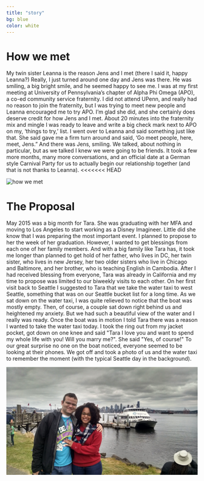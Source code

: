 ```yaml
---
title: "story"
bg: blue
color: white
---
```


# How we met
My twin sister Leanna is the reason Jens and I met (there I said it, happy Leanna?) Really, I just turned around one day and Jens was there. He was smiling, a big bright smile, and he seemed happy to see me. I was at my first meeting at University of Pennsylvania’s chapter of Alpha Phi Omega (APO), a co-ed community service fraternity. I did not attend UPenn, and really had no reason to join the fraternity, but I was trying to meet new people and Leanna encouraged me to try APO. I’m glad she did, and she certainly does deserve credit for how Jens and I met. About 20 minutes into the fraternity mix and mingle I was ready to leave and write a big check mark next to APO on my, ‘things to try,’ list. I went over to Leanna and said something just like that. She said gave me a firm turn around and said, ‘Go meet people, here, meet, Jens.” And there was Jens, smiling. We talked, about nothing in particular, but as we talked I knew we were going to be friends. It took a few more months, many more conversations, and an official date at a German style Carnival Party for us to actually begin our relationship together (and that is not thanks to Leanna).
<<<<<<< HEAD
<div class="middle">
<img src="img/us/kkiss.jpg" alt="how we met" title="how we met"/>
</div>

# The Proposal
May 2015 was a big month for Tara. She was graduating with her MFA and moving to Los Angeles to start working as a Disney Imagineer. Little did she know that I was preparing the most important event. I planned to propose to her the week of her graduation. However, I wanted to get blessings from each one of her family members. And with a big family like Tara has, it took me longer than planned to get hold of her father, who lives in DC, her twin sister, who lives in new Jersey, her two older sisters who live in Chicago and Baltimore, and her brother, who is teaching English in Cambodia. After I had received blessing from everyone, Tara was already in California and my time to propose was limited to our biweekly visits to each other. On her first visit back to Seattle I suggested to Tara that we take the water taxi to west Seattle, something that was on our Seattle bucket list for a long time. As we sat down on the water taxi, I was quite relieved to notice that the boat was mostly empty. Then, of course, a couple sat down right behind us and heightened my anxiety. But we had such a beautiful view of the water and I really was ready. Once the boat was in motion I told Tara there was a reason I wanted to take the water taxi today. I took the ring out from my jacket pocket, got down on one knee and said "Tara I love you and want to spend my whole life with you! Will you marry me?". She said "Yes, of course!" To our great surprise no one on the boat noticed, everyone seemed to be looking at their phones. We got off and took a photo of us and the water taxi to remember the moment (with the typical Seattle day in the background).
<div>
<img src="img/us/engagement.jpg" alt="Our engagement happened under a typical Seattle skyline." title="engagement" />
</div>


